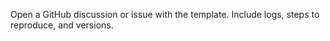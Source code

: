 Open a GitHub discussion or issue with the template. Include logs, steps to reproduce, and versions.
